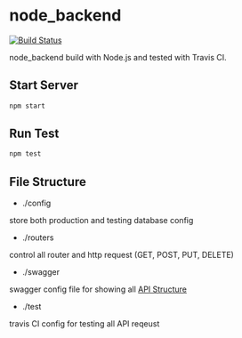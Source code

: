 # node_backend

[![Build Status](https://travis-ci.com/FuFunG/node_backend.svg?token=zpXnqtuWRQ8B3MmnLpnY&branch=master)](https://travis-ci.com/FuFunG/node_backend)

node_backend build with Node.js and tested with Travis CI.

## Start Server

```bash
npm start
```

## Run Test

```bash
npm test
```

## File Structure

* ./config

store both production and testing database config

* ./routers

control all router and http request (GET, POST, PUT, DELETE)

* ./swagger

swagger config file for showing all [API Structure](https://www.ftfung.com/swagger/)

* ./test

travis CI config for testing all API reqeust
